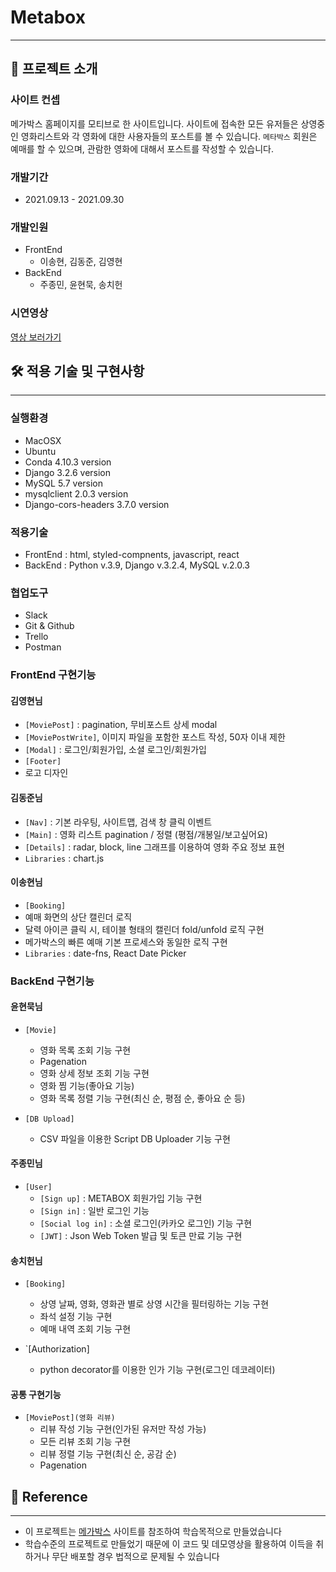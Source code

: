 # Metabox

---

## 🚂 프로젝트 소개

### 사이트 컨셉

메가박스 홈페이지를 모티브로 한 사이트입니다. 사이트에 접속한 모든 유저들은 상영중인 영화리스트와 각 영화에 대한 사용자들의 포스트를 볼 수 있습니다. `메타박스` 회원은 예매를 할 수 있으며, 관람한 영화에 대해서 포스트를 작성할 수 있습니다.

### 개발기간

- 2021.09.13 - 2021.09.30

### 개발인원

- FrontEnd
  - 이송현, 김동준, 김영현
- BackEnd
  - 주종민, 윤현묵, 송치헌

### 시연영상

[영상 보러가기](https://www.youtube.com/watch?v=PkHOsGvFzec)

## 🛠 적용 기술 및 구현사항

---

### 실행환경

- MacOSX
- Ubuntu
- Conda 4.10.3 version
- Django 3.2.6 version
- MySQL 5.7 version
- mysqlclient 2.0.3 version
- Django-cors-headers 3.7.0 version

### 적용기술

- FrontEnd : html, styled-compnents, javascript, react
- BackEnd : Python v.3.9, Django v.3.2.4, MySQL v.2.0.3

### 협업도구

- Slack
- Git & Github
- Trello
- Postman

### FrontEnd 구현기능

#### 김영현님

- `[MoviePost]` : pagination, 무비포스트 상세 modal
- `[MoviePostWrite]`, 이미지 파일을 포함한 포스트 작성, 50자 이내 제한
- `[Modal]` : 로그인/회원가입, 소셜 로그인/회원가입 
- `[Footer]` 
- 로고 디자인

#### 김동준님

- `[Nav]` : 기본 라우팅, 사이트맵, 검색 창 클릭 이벤트
- `[Main]` : 영화 리스트 pagination / 정렬 (평점/개봉일/보고싶어요)
- `[Details]` : radar, block, line 그래프를 이용하여 영화 주요 정보 표현
- `Libraries` : chart.js
#### 이송현님

- `[Booking]`
- 예매 화면의 상단 캘린더 로직
- 달력 아이콘 클릭 시, 테이블 형태의 캘린더 fold/unfold 로직 구현
- 메가박스의 빠른 예매 기본 프로세스와 동일한 로직 구현
- `Libraries` : date-fns, React Date Picker

### BackEnd 구현기능

#### 윤현묵님

- `[Movie]`
  - 영화 목록 조회 기능 구현
  - Pagenation
  - 영화 상세 정보 조회 기능 구현
  - 영화 찜 기능(좋아요 기능)
  - 영화 목록 정렬 기능 구현(최신 순, 평점 순, 좋아요 순 등)

- `[DB Upload]`
  - CSV 파일을 이용한 Script DB Uploader 기능 구현

#### 주종민님

- `[User]`
  - `[Sign up]` : METABOX 회원가입 기능 구현
  - `[Sign in]` : 일반 로그인 기능
  - `[Social log in]` : 소셜 로그인(카카오 로그인) 기능 구현
  - `[JWT]` : Json Web Token 발급 및 토큰 만료 기능 구현

#### 송치헌님

- `[Booking]`
  - 상영 날짜, 영화, 영화관 별로 상영 시간을 필터링하는 기능 구현
  - 좌석 설정 기능 구현
  - 예매 내역 조회 기능 구현

- `[Authorization]
  - python decorator를 이용한 인가 기능 구현(로그인 데코레이터)

#### 공통 구현기능

- `[MoviePost](영화 리뷰)`
  - 리뷰 작성 기능 구현(인가된 유저만 작성 가능)
  - 모든 리뷰 조회 기능 구현
  - 리뷰 정렬 기능 구현(최신 순, 공감 순)
  - Pagenation

## 📃 Reference

---

- 이 프로젝트는 [메가박스](https://www.megabox.co.kr/) 사이트를 참조하여 학습목적으로 만들었습니다
- 학습수준의 프로젝트로 만들었기 때문에 이 코드 및 데모영상을 활용하여 이득을 취하거나 무단 배포할 경우 법적으로 문제될 수 있습니다
